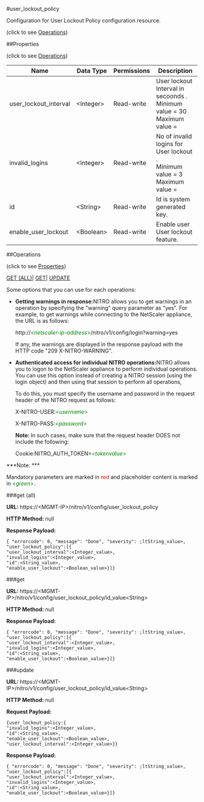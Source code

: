 #user_lockout_policy



Configuration for User Lockout Policy configuration resource.

<span>(click to see [Operations](#operations))</span>



##Properties 

<span>(click to see [Operations](#operations))</span>





<table><thead><tr><th>Name</th><th>Data Type</th><th>Permissions</th><th>Description</th></tr></thead><tbody><tr><td>user_lockout_interval</td><td>&lt;Integer></td><td>Read-write</td><td>User lockout Interval in secoonds .<br>Minimum value = 30<br>Maximum value =</td></tr><tr><td>invalid_logins</td><td>&lt;Integer></td><td>Read-write</td><td>No of invalid logins for User lockout .<br>Minimum value = 3<br>Maximum value =</td></tr><tr><td>id</td><td>&lt;String></td><td>Read-write</td><td>Id is system generated key.</td></tr><tr><td>enable_user_lockout</td><td>&lt;Boolean></td><td>Read-write</td><td>Enable user User lockout feature.</td></tr></tbody></table>

##Operations 

<span>(click to see [Properties](#properties))</span>





[GET (ALL)](#get-all)| [GET](#get)| [UPDATE](#update)





Some options that you can use for each operations:

<ul><li><p><b>Getting warnings in response:</b>NITRO allows you to get warnings in an operation by specifying the "warning" query parameter as "yes". For example, to get warnings while connecting to the NetScaler appliance, the URL is as follows:</p><p>http://<span style="color:green;font-style:italic;">&lt;netscaler-ip-address&gt;</span>/nitro/v1/config/login?warning=yes</p><p>If any, the warnings are displayed in the response payload with the HTTP code "209 X-NITRO-WARNING".</p></li><li><p><b>Authenticated access for individual NITRO operations:</b>NITRO allows you to logon to the NetScaler appliance to perform individual operations. You can use this option instead of creating a NITRO session (using the login object) and then using that session to perform all operations,</p><p>To do this, you must specify the username and password in the request header of the NITRO request as follows:</p><p>X-NITRO-USER:<span style="color:green;font-style:italic;">&lt;username&gt;</span></p><p>X-NITRO-PASS:<span style="color:green;font-style:italic;">&lt;password&gt;</span></p><p><b>Note: </b>In such cases, make sure that the request header DOES not include the following:</p><p>Cookie:NITRO_AUTH_TOKEN=<span style="color:green;font-style:italic;">&lt;tokenvalue&gt;</span></p></li></ul>







***Note: *** 

Mandatory parameters are marked in <span style="color:#FF0000;">red</span> and placeholder content is marked in <span style="color:green;font-style:italic">&lt;green&gt;</span>.



###get (all)







<b>URL: </b>https://&lt;MGMT-IP&gt;/nitro/v1/config/user_lockout_policy

<b>HTTP Method: </b>null

<b>Response Payload: </b>
```
{ "errorcode": 0, "message": "Done", "severity": ;ltString_value>, "user_lockout_policy":[{
"user_lockout_interval":<Integer_value>,
"invalid_logins":<Integer_value>,
"id":<String_value>,
"enable_user_lockout":<Boolean_value>}]}
```







###get







<b>URL: </b>https://&lt;MGMT-IP&gt;/nitro/v1/config/user_lockout_policy/id_value&lt;String&gt;

<b>HTTP Method: </b>null

<b>Response Payload: </b>
```
{ "errorcode": 0, "message": "Done", "severity": ;ltString_value>, "user_lockout_policy":[{
"user_lockout_interval":<Integer_value>,
"invalid_logins":<Integer_value>,
"id":<String_value>,
"enable_user_lockout":<Boolean_value>}]}
```







###update







<b>URL: </b>https://&lt;MGMT-IP&gt;/nitro/v1/config/user_lockout_policy/id_value&lt;String&gt;

<b>HTTP Method: </b>null

<b>Request Payload: </b>
```
{user_lockout_policy:{
"invalid_logins":<Integer_value>,
"id":<String_value>,
"enable_user_lockout":<Boolean_value>,
"user_lockout_interval":<Integer_value>}}
```

<b>Response Payload: </b>
```
{ "errorcode": 0, "message": "Done", "severity": ;ltString_value>, "user_lockout_policy":[{
"user_lockout_interval":<Integer_value>,
"invalid_logins":<Integer_value>,
"id":<String_value>,
"enable_user_lockout":<Boolean_value>}]}
```







